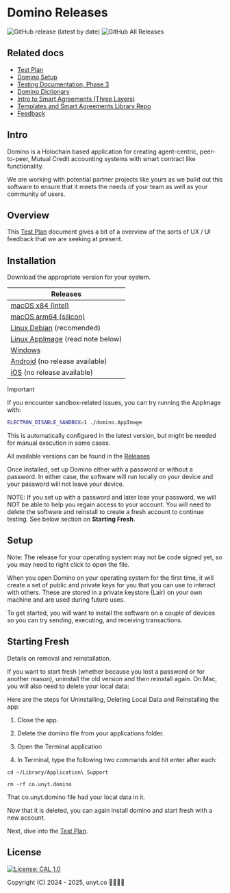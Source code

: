 # Domino Releases
![GitHub release (latest by date)](https://img.shields.io/github/v/release/unytco/domino-releases?style=for-the-badge)
![GitHub All Releases](https://img.shields.io/github/downloads/unytco/domino-releases/total?style=for-the-badge)


## Related docs

- [Test Plan](./testing_docs/1_0_testing_plan.md)
- [Domino Setup](./README#installation.md)
- [Testing Documentation, Phase 3](./testing_docs/3_0_phase_3_testing_details.md)
- [Domino Dictionary](./testing_docs/3_2_domino-dictionary.md)
- [Intro to Smart Agreements (Three Layers)](./testing_docs/3_1_intro_to_smart_agreements.md)
- [Templates and Smart Agreements Library Repo](https://github.com/unytco/rave_library)
- [Feedback](https://github.com/orgs/unytco/projects/5/views/1)

## Intro
Domino is a Holochain based application for creating agent-centric, peer-to-peer, Mutual Credit accounting systems with smart contract like functionality.

We are working with potential partner projects like yours as we build out this software to ensure that it meets the needs of your team as well as your community of users.

## Overview
This [Test Plan](./testing_docs/1_0_testing_plan.md) document gives a bit of a overview of the sorts of UX / UI feedback that we are seeking at present.

## Installation

Download the appropriate version for your system.



| Releases    | 
| --------    | 
|    [macOS x84 (intel)](https://github.com/unytco/domino-releases/releases/download/v0.13.0/co.unyt.domino-0.13.0-x64.dmg)  |
|    [macOS arm64 (silicon)](https://github.com/unytco/domino-releases/releases/download/v0.13.0/co.unyt.domino-0.13.0-arm64.dmg)    |
|    [Linux Debian](https://github.com/unytco/domino-releases/releases/download/v0.13.0/co.unyt.domino_0.13.0_amd64.deb)  (recomended)  | 
|    [Linux AppImage](https://github.com/unytco/domino-releases/releases/download/v0.13.0/co.unyt.domino-0.13.0.AppImage)   (read note below) | 
|    [Windows](https://github.com/unytco/domino-releases/releases/download/v0.13.0/co.unyt.domino-0.13.0-setup.exe)    | 
|    [Android]() (no release available)    |
|    [iOS]() (no release available)    |


> [!IMPORTANT]
> If you encounter sandbox-related issues, you can try running the AppImage with:
> ```bash
> ELECTRON_DISABLE_SANDBOX=1 ./domino.AppImage
> ```
> This is automatically configured in the latest version, but might be needed for manual execution in some cases.


All available versions can be found in the [Releases](
https://github.com/unytco/domino-releases/releases)

Once installed, set up Domino either with a password or without a password. In either case, the software will run locally on your device and your password will not leave your device. 

NOTE: If you set up with a password and later lose your password, we will NOT be able to help you regain access to your account. You will need to delete the software and reinstall to create a fresh account to continue testing. See below section on **Starting Fresh**.

## Setup
Note: The release for your operating system may not be code signed yet, so you may need to right click to open the file.

When you open Domino on your operating system for the first time, it will create a set of public and private keys for you that you can use to interact with others. These are stored in a private keystore (Lair) on your own machine and are used during future uses. 

To get started, you will want to install the software on a couple of devices so you can try sending, executing, and receiving transactions. 

## Starting Fresh
Details on removal and reinstallation.

If you want to start fresh (whether because you lost a password or for another reason), uninstall the old version and then reinstall again. On Mac, you will also need to delete your local data:

Here are the steps for Uninstalling, Deleting Local Data and Reinstalling the app:

1. Close the app. 

2. Delete the domino file from your applications folder. 

3. Open the Terminal application
4. In Terminal, type the following two commands and hit enter after each:

```
cd ~/Library/Application\ Support
```

```
rm -rf co.unyt.domino
```

That co.unyt.domino file had your local data in it. 

Now that it is deleted, you can again install domino and start fresh with a new account.

Next, dive into the [Test Plan](./testing_docs/1_0_testing_plan.md).


## License

[![License: CAL 1.0](https://img.shields.io/badge/License-CAL%201.0-blue.svg)](https://github.com/holochain/cryptographic-autonomy-license)

Copyright (C) 2024 - 2025, unyt.co

